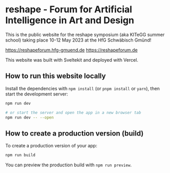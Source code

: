 # reshape - Forum for Artificial Intelligence in Art and Design

This is the public website for the reshape symposium (aka KITeGG summer school) taking place 10-12 May 2023 at the HfG Schwäbisch Gmünd!

https://reshapeforum.hfg-gmuend.de
https://reshapeforum.de

This website was built with Sveltekit and deployed with Vercel.

## How to run this website locally

Install the dependencies with `npm install` (or `pnpm install` or `yarn`), then start the development server:

```bash
npm run dev

# or start the server and open the app in a new browser tab
npm run dev -- --open
```

## How to create a production version (build)

To create a production version of your app:

```bash
npm run build
```

You can preview the production build with `npm run preview`.
